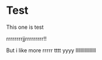 # Test
This one is test


rrrrrrrrjjrrrrrrrrr!!

But i like more
rrrrr  tttt yyyy
llllllllllllllll

